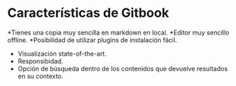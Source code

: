 # Características de Gitbook

*Tienes una copia muy sencilla en markdown en local.
*Editor muy sencillo offline.
*Posibilidad de utilizar plugins de instalación fácil.
* Visualización state-of-the-art.
* Responsibidad.
* Opción de búsqueda dentro de los contenidos que devuelve resultados en su contexto.
